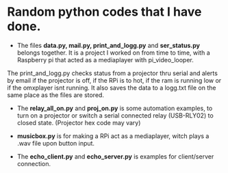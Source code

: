 <h1>Random python codes that I have done.</h1>


* The files <b>data.py, mail.py, print_and_logg.py</b> and <b>ser_status.py</b> belongs together.
It is a project I worked on from time to time, with a Raspberry pi that acted as a mediaplayer with pi_video_looper.

The print_and_logg.py checks status from a projector thru serial and alerts by email if the projector is off, if the RPi is to hot, if the ram is running low or if the omxplayer isnt running.
It also saves the data to a logg.txt file on the same place as the files are stored.

* The <b>relay_all_on.py</b> and <b>proj_on.py</b> is some automation examples, to turn on a projector or switch a serial connected relay (USB-RLY02) to closed state. (Projector hex code may vary)

* <b>musicbox.py</b> is for making a RPi act as a mediaplayer, witch plays a .wav file upon button input.

* The <b>echo_client.py</b> and <b>echo_server.py</b> is examples for client/server connection.
